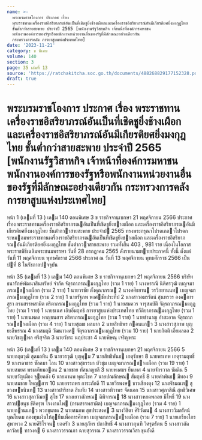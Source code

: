 ```yaml
---
name: >-
  พระบรมราชโองการ ประกาศ เรื่อง
  พระราชทานเครื่องราชอิสริยาภรณ์อันเป็นที่เชิดชูยิ่งช้างเผือกและเครื่องราชอิสริยาภรณ์อันมีเกียรติยศยิ่งมงกุฎไทย
  ชั้นต่ำกว่าสายสะพาย ประจำปี 2565 [พนักงานรัฐวิสาหกิจ เจ้าหน้าที่องค์การมหาชน
  พนักงานองค์การของรัฐหรือพนักงานหน่วยงานอื่นของรัฐที่มีลักษณะอย่างเดียวกัน
  กระทรวงการคลัง การยาสูบแห่งประเทศไทย]
date: '2023-11-21'
category: ข พิเศษ
volume: 140
section: 3
page: 35 เล่มที่ 13
source: 'https://ratchakitcha.soc.go.th/documents/488268829177152328.pdf'
draft: true
---
```


# พระบรมราชโองการ ประกาศ เรื่อง พระราชทานเครื่องราชอิสริยาภรณ์อันเป็นที่เชิดชูยิ่งช้างเผือกและเครื่องราชอิสริยาภรณ์อันมีเกียรติยศยิ่งมงกุฎไทย ชั้นต่ำกว่าสายสะพาย ประจำปี 2565 [พนักงานรัฐวิสาหกิจ เจ้าหน้าที่องค์การมหาชน พนักงานองค์การของรัฐหรือพนักงานหน่วยงานอื่นของรัฐที่มีลักษณะอย่างเดียวกัน กระทรวงการคลัง การยาสูบแห่งประเทศไทย]

หน้า 1 (เลมที่ 13 ) เลม 140 ตอนพิเศษ 3 ข ราชกิจจานุเบกษา 21 พฤศจิกายน 2566 ประกาศ เรื่อง พระราชทานเครื่องราชอิสริยาภรณอันเป็นที่เชิดชูยิ่งชางเผือก และเครื่องราชอิสริยาภรณอันมีเกียรติยศยิ่งมงกุฎไทย ชั้นต่ํากวาสายสะพาย ประจําป 2565 ทรงพระกรุณาโปรดเกลาโปรดกระหมอมพระราชทานเครื่องราชอิสริยาภรณอันเป็นที่เชิดชูยิ่งชางเผือก และเครื่องราชอิสริยาภรณอันมีเกียรติยศยิ่งมงกุฎไทย ชั้นต่ํากวาสายสะพาย รวมทั้งสิ้น 403 , 981 ราย เนื่องในโอกาสพระราชพิธีเฉลิมพระชนมพรรษา วันที่ 28 กรกฎาคม 2565 ดังรายนามทายประกาศนี้ ทั้งนี้ ตั้งแต่วันที่ 11 พฤศจิกายน พุทธศักราช 2566 ประกาศ ณ วันที่ 13 พฤศจิกายน พุทธศักราช 2566 เป็นปที่ 8 ในรัชกาลปจจุบัน

หน้า 35 (เลมที่ 13 ) เลม 140 ตอนพิเศษ 3 ข ราชกิจจานุเบกษา 21 พฤศจิกายน 2566 บริษัท ธนารักษ์พัฒนาสินทรัพย์ จํากัด จัตุรถาภรณมงกุฎไทย (รวม 1 ราย) 1 นางพรรณี นิติศรวุฒิ เบญจมาภรณชางเผือก (รวม 2 ราย) 1 นายวรชัย ตั้งคุณาภรณ 2 นางศศิธยาน วรวิกยานนท เบญจมาภรณมงกุฎไทย (รวม 2 ราย) 1 นายรัฐภพ พงศชัยประทีป 2 นางสาวอมรรัตน์ สุนทรวร องคการสุรา กรมสรรพสามิต ตริตาภรณมงกุฎไทย (รวม 1 ราย) 1 นายสมควร จารุสมบัติ จัตุรถาภรณมงกุฎไทย (รวม 1 ราย) 1 นายธเนศ เอิบอิ่มฤทธิ การยาสูบแห่งประเทศไทย ทวีติยาภรณมงกุฎไทย (รวม 1 ราย) 1 นายนพดล หาญธนสาร ตริตาภรณมงกุฎไทย (รวม 1 ราย) 1 นายชํานาญ อ่ําสะอาด จัตุรถาภรณชางเผือก (รวม 4 ราย) 1 นายสุเมธ ผลมาก 2 นายสิทธิพร กอนแกว 3 นางสาวสุภาพ บุญยะลีพรรณ 4 นางสมฤดี วัฒนาวงศ จัตุรถาภรณมงกุฎไทย (รวม 10 ราย) 1 นายกิตติ เอี่ยมลออ 2 นายวิชญพล ศรีสุจริต 3 นายวัชระ นฤประชา 4 นายพิษณุ เจริญพระ

หน้า 36 (เลมที่ 13 ) เลม 140 ตอนพิเศษ 3 ข ราชกิจจานุเบกษา 21 พฤศจิกายน 2566 5 นายกฤตวุฒิ สุดมลทิน 6 นายวรวุฒิ บุญคุม 7 นายสิทธิพันธ เกตุรักษา 8 นายพรเทพ เกตุรามฤทธิ์ 9 นางรดาธาร ซัลลมา โลน 10 นางสาวสุธรรมา บัวชุม เบญจมาภรณชางเผือก (รวม 19 ราย) 1 นายสมยศ พรมเคียมออน 2 นายชาย ทัศนาญชลี 3 นายพงศธร ยิ้มเทศ 4 นายจักรวาล ซัมดิน 5 นายขวัญเมือง จุยคลัง 6 นายมานพ หุตะโชค 7 นายปณลักษณ สัมฤทธิ์ 8 นายคําพันธ มีทอง 9 นายสมชาย ใหญสาร 10 นายอรรถพร การะภักดี 11 นายวีรพงษ ชาวเชียงตุง 12 นางพัชมณฑ สุขวงษธนินท 13 นางสาวปาริชาต สินทับ 14 นางสาวทิวาพร จัดนอก 15 นางสาวศุภาสิณี สุทธิวิเศษ 16 นางสาวสุลาวัณย สุโข 17 นางเยาวลักษณ ดีพิจารณ 18 นางสาวหยดพลอย มีโพธิ์ 19 นางสาวปยนุช ขัติครุฑ โรงงานไพ (กรมสรรพสามิต) เบญจมาภรณมงกุฎไทย (รวม 4 ราย) 1 นายกานแกว พวกขุนทด 2 นายสมภพ สุขประสงค 3 นางวิชิตา ศิริวัฒน 4 นางสาววิมลรัตน์ บุณโยดม กองทุนเงินให้กูยืมเพื่อการศึกษา เบญจมาภรณชางเผือก (รวม 7 ราย) 1 นายเกรียงไกร สุพาพวง 2 นายศิริโรจน ยอดรัก 3 นายสุภัทร ปกาสิทธิ์ 4 นางสาวกุนที วิศรุตรัตน 5 นางสาวลัดดาวัลย ทาวงค 6 นางสาววรรณภา ฉายสุวรรณ 7 นางสาววรรณวิสา ขุนอังดี
